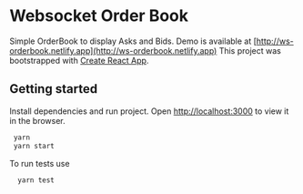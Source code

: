# Websocket Order Book

Simple OrderBook to display Asks and Bids. Demo is available at [http://ws-orderbook.netlify.app](http://ws-orderbook.netlify.app)
This project was bootstrapped with [Create React App](https://github.com/facebook/create-react-app).

## Getting started

Install dependencies and run project. Open [http://localhost:3000](http://localhost:3000) to view it in the browser.

```sh
 yarn
 yarn start
```

To run tests use

```sh
  yarn test
```
